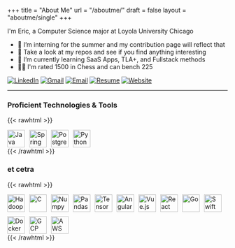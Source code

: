 +++
title = "About Me"
url = "/aboutme/"
draft = false
layout = "aboutme/single"
+++

I'm Eric, a Computer Science major at Loyola University Chicago

- 🔭 I’m interning for the summer and my contribution page will reflect that
- 🤔 Take a look at my repos and see if you find anything interesting
- 🌱 I’m currently learning SaaS Apps, TLA+, and Fullstack methods
- 🏋️‍♂️ I'm rated 1500 in Chess and can bench 225

[![LinkedIn](https://img.shields.io/badge/LinkedIn-blue?logo=linkedin&logoColor=white)](https://linkedin.com/in/ericspencer00)
[![Gmail](https://img.shields.io/badge/Gmail-ericspencer1450@gmail.com-red?logo=gmail&logoColor=white)](mailto:ericspencer1450@gmail.com)
[![Email](https://img.shields.io/badge/Email-espencer2@luc.edu-blue?logo=maildotru&logoColor=white)](mailto:espencer2@luc.edu)
[![Resume](https://img.shields.io/badge/Resume-PDF-blue?logo=adobeacrobatreader&logoColor=white)](https://ericspencer00.github.io/resume/)
[![Website](https://img.shields.io/badge/Website-ericspencer00.github.io-0A66C2?logo=githubpages&logoColor=white)](https://EricSpencer00.github.io)

---

### Proficient Technologies & Tools

{{< rawhtml >}}
<div style="display: flex; flex-wrap: wrap; gap: 10px; align-items: center;">
  <img height="40" src="https://raw.githubusercontent.com/marwin1991/profile-technology-icons/refs/heads/main/icons/java.png" alt="Java" /> <img height="40" src="https://raw.githubusercontent.com/marwin1991/profile-technology-icons/refs/heads/main/icons/spring_boot.png" alt="Spring Boot" /> <img height="40" src="https://raw.githubusercontent.com/marwin1991/profile-technology-icons/refs/heads/main/icons/postgresql.png" alt="Postgresql" /> <img height="40" src="https://raw.githubusercontent.com/marwin1991/profile-technology-icons/refs/heads/main/icons/python.png" alt="Python" />
</div>
{{< /rawhtml >}}


### et cetra
{{< rawhtml >}}
<div style="display: flex; flex-wrap: wrap; gap: 10px; align-items: center;">
  <img height="40" src="https://raw.githubusercontent.com/marwin1991/profile-technology-icons/refs/heads/main/icons/hadoop.png" alt="Hadoop" />
  <img height="40" src="https://raw.githubusercontent.com/marwin1991/profile-technology-icons/refs/heads/main/icons/c.png" alt="C" />
  <img height="40" src="https://raw.githubusercontent.com/marwin1991/profile-technology-icons/refs/heads/main/icons/numpy.png" alt="Numpy" />
  <img height="40" src="https://raw.githubusercontent.com/marwin1991/profile-technology-icons/refs/heads/main/icons/pandas.png" alt="Pandas" />
  <img height="40" src="https://raw.githubusercontent.com/marwin1991/profile-technology-icons/refs/heads/main/icons/tensorflow.png" alt="TensorFlow" />
  <img height="40" src="https://raw.githubusercontent.com/marwin1991/profile-technology-icons/refs/heads/main/icons/angular.png" alt="Angular" />
  <img height="40" src="https://raw.githubusercontent.com/marwin1991/profile-technology-icons/refs/heads/main/icons/vue_js.png" alt="Vue.js" />
  <img height="40" src="https://raw.githubusercontent.com/marwin1991/profile-technology-icons/refs/heads/main/icons/react.png" alt="React" />
  <img height="40" src="https://raw.githubusercontent.com/marwin1991/profile-technology-icons/refs/heads/main/icons/go.png" alt="Go" />
  <img height="40" src="https://raw.githubusercontent.com/marwin1991/profile-technology-icons/refs/heads/main/icons/swift.png" alt="Swift" />
  <img height="40" src="https://raw.githubusercontent.com/marwin1991/profile-technology-icons/refs/heads/main/icons/docker.png" alt="Docker" />
  <img height="40" src="https://raw.githubusercontent.com/marwin1991/profile-technology-icons/refs/heads/main/icons/gcp.png" alt="GCP" />
  <img height="40" src="https://raw.githubusercontent.com/marwin1991/profile-technology-icons/refs/heads/main/icons/aws.png" alt="AWS" />  
</div>
{{< /rawhtml >}}



